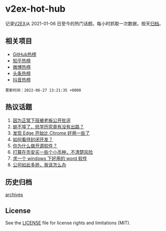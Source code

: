 # v2ex-hot-hub

 记录[V2EX](https://www.v2ex.com/)从 2021-01-06 日至今的热门话题。每小时抓取一次数据，按天[归档](archives)。
 
 ## 相关项目

- [GitHub热榜](https://github.com/snaildev/github-hot-hub)
- [知乎热榜](https://github.com/snaildev/zhihu-hot-hub)
- [微博热榜](https://github.com/snaildev/weibo-hot-hub)
- [头条热榜](https://github.com/snaildev/toutiao-hot-hub)
- [抖音热榜](https://github.com/snaildev/douyin-hot-hub)


 `更新时间：2022-06-27 13:21:35 +0800`

## 热议话题

1. [因为正常下班被老板公开批评](https://www.v2ex.com/t/862395)
1. [蚌不埠了，低学历究竟有没有出路？](https://www.v2ex.com/t/862276)
1. [发现 Edge 开始比 Chrome 好用一些了](https://www.v2ex.com/t/862303)
1. [如何看待封闭开发？](https://www.v2ex.com/t/862330)
1. [你为什么做开源软件？](https://www.v2ex.com/t/862278)
1. [打算在币安买一些个小币种，不清楚风险](https://www.v2ex.com/t/862393)
1. [求一个 windows 下好用的 word 软件](https://www.v2ex.com/t/862289)
1. [公司如此多娇，我该怎么办](https://www.v2ex.com/t/862406)

## 历史归档

[archives](archives)

## License

See the [LICENSE](LICENSE) file for license rights and limitations (MIT).
